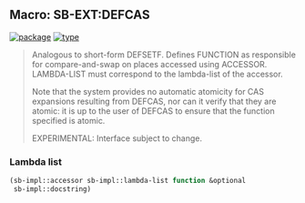 ## Macro: SB-EXT:DEFCAS
[![package](https://img.shields.io/badge/Package-SB--EXT-5f9ea0.svg?style=social&colorA=999999)](../) [![type](https://img.shields.io/badge/Type-Macro-5f9ea0.svg?style=social&colorA=999999)](../#macro) 

> Analogous to short-form DEFSETF. Defines FUNCTION as responsible
> for compare-and-swap on places accessed using ACCESSOR. LAMBDA-LIST
> must correspond to the lambda-list of the accessor.
> 
> Note that the system provides no automatic atomicity for CAS expansions
> resulting from DEFCAS, nor can it verify that they are atomic: it is up to the
> user of DEFCAS to ensure that the function specified is atomic.
> 
> EXPERIMENTAL: Interface subject to change.

### Lambda list
```cl
(sb-impl::accessor sb-impl::lambda-list function &optional
 sb-impl::docstring)
```
